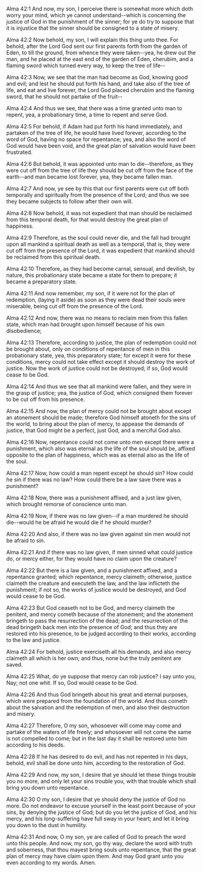 Alma 42:1 And now, my son, I perceive there is somewhat more which doth
worry your mind, which ye cannot understand--which is concerning the
justice of God in the punishment of the sinner; for ye do try to suppose
that it is injustice that the sinner should be consigned to a state of
misery.

Alma 42:2 Now behold, my son, I will explain this thing unto thee. For
behold, after the Lord God sent our first parents forth from the garden
of Eden, to till the ground, from whence they were taken--yea, he drew
out the man, and he placed at the east end of the garden of Eden,
cherubim, and a flaming sword which turned every way, to keep the tree
of life--

Alma 42:3 Now, we see that the man had become as God, knowing good and
evil; and lest he should put forth his hand, and take also of the tree
of life, and eat and live forever, the Lord God placed cherubim and the
flaming sword, that he should not partake of the fruit--

Alma 42:4 And thus we see, that there was a time granted unto man to
repent, yea, a probationary time, a time to repent and serve God.

Alma 42:5 For behold, if Adam had put forth his hand immediately, and
partaken of the tree of life, he would have lived forever, according to
the word of God, having no space for repentance; yea, and also the word
of God would have been void, and the great plan of salvation would have
been frustrated.

Alma 42:6 But behold, it was appointed unto man to die--therefore, as
they were cut off from the tree of life they should be cut off from the
face of the earth--and man became lost forever, yea, they became fallen
man.

Alma 42:7 And now, ye see by this that our first parents were cut off
both temporally and spiritually from the presence of the Lord; and thus
we see they became subjects to follow after their own will.

Alma 42:8 Now behold, it was not expedient that man should be reclaimed
from this temporal death, for that would destroy the great plan of
happiness.

Alma 42:9 Therefore, as the soul could never die, and the fall had
brought upon all mankind a spiritual death as well as a temporal, that
is, they were cut off from the presence of the Lord, it was expedient
that mankind should be reclaimed from this spiritual death.

Alma 42:10 Therefore, as they had become carnal, sensual, and devilish,
by nature, this probationary state became a state for them to prepare;
it became a preparatory state.

Alma 42:11 And now remember, my son, if it were not for the plan of
redemption, (laying it aside) as soon as they were dead their souls were
miserable, being cut off from the presence of the Lord.

Alma 42:12 And now, there was no means to reclaim men from this fallen
state, which man had brought upon himself because of his own
disobedience;

Alma 42:13 Therefore, according to justice, the plan of redemption could
not be brought about, only on conditions of repentance of men in this
probationary state, yea, this preparatory state; for except it were for
these conditions, mercy could not take effect except it should destroy
the work of justice. Now the work of justice could not be destroyed; if
so, God would cease to be God.

Alma 42:14 And thus we see that all mankind were fallen, and they were
in the grasp of justice; yea, the justice of God, which consigned them
forever to be cut off from his presence.

Alma 42:15 And now, the plan of mercy could not be brought about except
an atonement should be made; therefore God himself atoneth for the sins
of the world, to bring about the plan of mercy, to appease the demands
of justice, that God might be a perfect, just God, and a merciful God
also.

Alma 42:16 Now, repentance could not come unto men except there were a
punishment, which also was eternal as the life of the soul should be,
affixed opposite to the plan of happiness, which was as eternal also as
the life of the soul.

Alma 42:17 Now, how could a man repent except he should sin? How could
he sin if there was no law? How could there be a law save there was a
punishment?

Alma 42:18 Now, there was a punishment affixed, and a just law given,
which brought remorse of conscience unto man.

Alma 42:19 Now, if there was no law given--if a man murdered he should
die--would he be afraid he would die if he should murder?

Alma 42:20 And also, if there was no law given against sin men would not
be afraid to sin.

Alma 42:21 And if there was no law given, if men sinned what could
justice do, or mercy either, for they would have no claim upon the
creature?

Alma 42:22 But there is a law given, and a punishment affixed, and a
repentance granted; which repentance, mercy claimeth; otherwise, justice
claimeth the creature and executeth the law, and the law inflicteth the
punishment; if not so, the works of justice would be destroyed, and God
would cease to be God.

Alma 42:23 But God ceaseth not to be God, and mercy claimeth the
penitent, and mercy cometh because of the atonement; and the atonement
bringeth to pass the resurrection of the dead; and the resurrection of
the dead bringeth back men into the presence of God; and thus they are
restored into his presence, to be judged according to their works,
according to the law and justice.

Alma 42:24 For behold, justice exerciseth all his demands, and also
mercy claimeth all which is her own; and thus, none but the truly
penitent are saved.

Alma 42:25 What, do ye suppose that mercy can rob justice? I say unto
you, Nay; not one whit. If so, God would cease to be God.

Alma 42:26 And thus God bringeth about his great and eternal purposes,
which were prepared from the foundation of the world. And thus cometh
about the salvation and the redemption of men, and also their
destruction and misery.

Alma 42:27 Therefore, O my son, whosoever will come may come and partake
of the waters of life freely; and whosoever will not come the same is
not compelled to come; but in the last day it shall be restored unto him
according to his deeds.

Alma 42:28 If he has desired to do evil, and has not repented in his
days, behold, evil shall be done unto him, according to the restoration
of God.

Alma 42:29 And now, my son, I desire that ye should let these things
trouble you no more, and only let your sins trouble you, with that
trouble which shall bring you down unto repentance.

Alma 42:30 O my son, I desire that ye should deny the justice of God no
more. Do not endeavor to excuse yourself in the least point because of
your sins, by denying the justice of God; but do you let the justice of
God, and his mercy, and his long-suffering have full sway in your heart;
and let it bring you down to the dust in humility.

Alma 42:31 And now, O my son, ye are called of God to preach the word
unto this people. And now, my son, go thy way, declare the word with
truth and soberness, that thou mayest bring souls unto repentance, that
the great plan of mercy may have claim upon them. And may God grant unto
you even according to my words. Amen.
